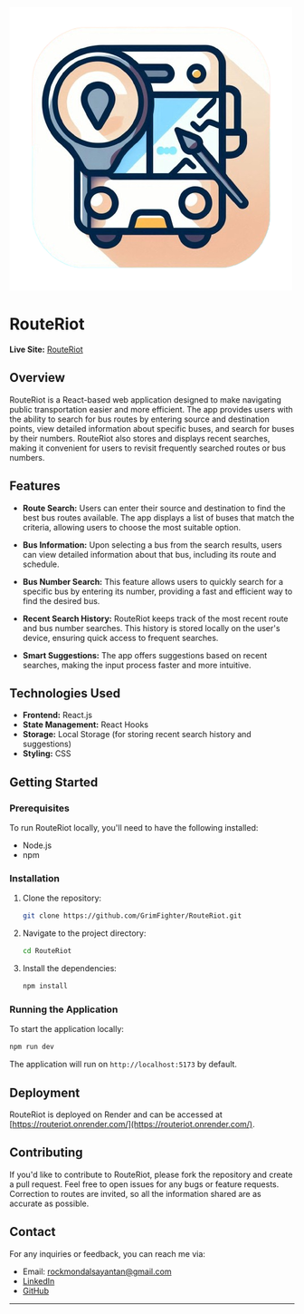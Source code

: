 ![RouteRiot Logo](https://github.com/GrimFighter/where-is-my-bus/blob/985a5fa6931075eb51053179b5aa90af2a3c3279/public/Designer-removebg-preview.png)

# RouteRiot

**Live Site:** [RouteRiot](https://routeriot.onrender.com/)

## Overview

RouteRiot is a React-based web application designed to make navigating public transportation easier and more efficient. The app provides users with the ability to search for bus routes by entering source and destination points, view detailed information about specific buses, and search for buses by their numbers. RouteRiot also stores and displays recent searches, making it convenient for users to revisit frequently searched routes or bus numbers.

## Features

- **Route Search:** Users can enter their source and destination to find the best bus routes available. The app displays a list of buses that match the criteria, allowing users to choose the most suitable option.

- **Bus Information:** Upon selecting a bus from the search results, users can view detailed information about that bus, including its route and schedule.

- **Bus Number Search:** This feature allows users to quickly search for a specific bus by entering its number, providing a fast and efficient way to find the desired bus.

- **Recent Search History:** RouteRiot keeps track of the most recent route and bus number searches. This history is stored locally on the user's device, ensuring quick access to frequent searches.

- **Smart Suggestions:** The app offers suggestions based on recent searches, making the input process faster and more intuitive.

## Technologies Used

- **Frontend:** React.js
- **State Management:** React Hooks
- **Storage:** Local Storage (for storing recent search history and suggestions)
- **Styling:** CSS

## Getting Started

### Prerequisites

To run RouteRiot locally, you'll need to have the following installed:

- Node.js
- npm 

### Installation

1. Clone the repository:

   ```bash
   git clone https://github.com/GrimFighter/RouteRiot.git
   ```

2. Navigate to the project directory:

   ```bash
   cd RouteRiot
   ```

3. Install the dependencies:

   ```bash
   npm install
   ```



### Running the Application

To start the application locally:

```bash
npm run dev
```



The application will run on `http://localhost:5173` by default.

## Deployment

RouteRiot is deployed on Render and can be accessed at [https://routeriot.onrender.com/](https://routeriot.onrender.com/).

## Contributing

If you'd like to contribute to RouteRiot, please fork the repository and create a pull request. Feel free to open issues for any bugs or feature requests. 
Correction to routes are invited, so all the information shared are as accurate as possible.



## Contact

For any inquiries or feedback, you can reach me via:

- Email: rockmondalsayantan@gmail.com
- [LinkedIn](https://www.linkedin.com/in/sayantan-mondal-0b33a21a1/)
- [GitHub](https://github.com/GrimFighter)

---

